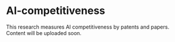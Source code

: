 # AI-competitiveness
This research measures AI competitiveness by patents and papers.  
Content will be uploaded soon.
